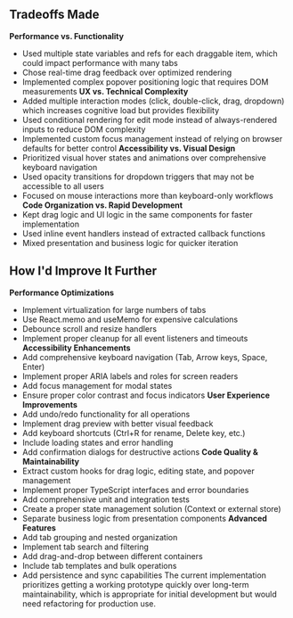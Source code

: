 ## Tradeoffs Made
**Performance vs. Functionality**
- Used multiple state variables and refs for each draggable item, which could impact performance with many tabs
- Chose real-time drag feedback over optimized rendering
- Implemented complex popover positioning logic that requires DOM measurements
**UX vs. Technical Complexity**
- Added multiple interaction modes (click, double-click, drag, dropdown) which increases cognitive load but provides flexibility
- Used conditional rendering for edit mode instead of always-rendered inputs to reduce DOM complexity
- Implemented custom focus management instead of relying on browser defaults for better control
**Accessibility vs. Visual Design**
- Prioritized visual hover states and animations over comprehensive keyboard navigation
- Used opacity transitions for dropdown triggers that may not be accessible to all users
- Focused on mouse interactions more than keyboard-only workflows
**Code Organization vs. Rapid Development**
- Kept drag logic and UI logic in the same components for faster implementation
- Used inline event handlers instead of extracted callback functions
- Mixed presentation and business logic for quicker iteration
## How I'd Improve It Further
**Performance Optimizations**
- Implement virtualization for large numbers of tabs
- Use React.memo and useMemo for expensive calculations
- Debounce scroll and resize handlers
- Implement proper cleanup for all event listeners and timeouts
**Accessibility Enhancements**
- Add comprehensive keyboard navigation (Tab, Arrow keys, Space, Enter)
- Implement proper ARIA labels and roles for screen readers
- Add focus management for modal states
- Ensure proper color contrast and focus indicators
**User Experience Improvements**
- Add undo/redo functionality for all operations
- Implement drag preview with better visual feedback
- Add keyboard shortcuts (Ctrl+R for rename, Delete key, etc.)
- Include loading states and error handling
- Add confirmation dialogs for destructive actions
**Code Quality & Maintainability**
- Extract custom hooks for drag logic, editing state, and popover management
- Implement proper TypeScript interfaces and error boundaries
- Add comprehensive unit and integration tests
- Create a proper state management solution (Context or external store)
- Separate business logic from presentation components
**Advanced Features**
- Add tab grouping and nested organization
- Implement tab search and filtering
- Add drag-and-drop between different containers
- Include tab templates and bulk operations
- Add persistence and sync capabilities
The current implementation prioritizes getting a working prototype quickly over long-term maintainability, which is appropriate for initial development but would need refactoring for production use.